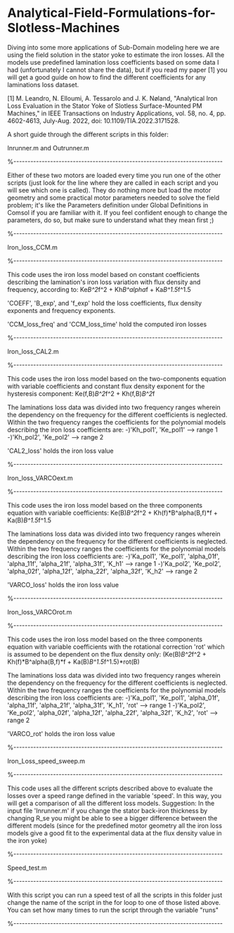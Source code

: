 # Analytical-Field-Formulations-for-Slotless-Machines

Diving into some more applications of Sub-Domain modeling here we are using
the field solution in the stator yoke to estimate the iron losses.
All the models use predefined lamination loss coefficients based on some 
data I had (unfortunately I cannot share the data), but if you read my 
paper [1] you will get a good guide on how to find the different coefficients
for any laminations loss dataset.

[1] M. Leandro, N. Elloumi, A. Tessarolo and J. K. Nøland, "Analytical Iron
 Loss Evaluation in the Stator Yoke of Slotless Surface-Mounted PM 
Machines," in IEEE Transactions on Industry Applications, vol. 58, no. 4, 
pp. 4602-4613, July-Aug. 2022, doi: 10.1109/TIA.2022.3171528.


A short guide through the different scripts in this folder:

Inrunner.m and Outrunner.m

%--------------------------------------------------------------------------

Either of these two motors are loaded every time you run one of the other 
scripts (just look for the line where they are called in each script and 
you will see  which one is called). 
They do nothing more but load the motor geometry and some practical motor
parameters needed to solve the field problem; it's like the Parameters
definition under Global Definitions in Comsol if you are familiar with it.
If you feel confident enough to change the parameters, do so, but make 
sure to understand what they mean first ;)

%--------------------------------------------------------------------------

Iron_loss_CCM.m

%--------------------------------------------------------------------------

This code uses the iron loss model based on constant coefficients 
describing the lamination's iron loss variation with flux density and 
frequency, according to:
Ke*B^2*f^2 + Kh*B^alpha*f + Ka*B^1.5*f^1.5

'COEFF', 'B_exp', and 'f_exp' hold the loss coefficients, flux density 
exponents and frequency exponents.

'CCM_loss_freq' and 'CCM_loss_time' hold the computed iron losses

%--------------------------------------------------------------------------

Iron_loss_CAL2.m

%--------------------------------------------------------------------------

This code uses the iron loss model based on the two-components equation 
with variable coefficients and constant flux density exponent for the 
hysteresis component:
   Ke(f,B)*B^2*f^2 + Kh(f,B)*B^2*f 

The laminations loss data was divided into two frequency ranges wherein the
dependency on the frequency for the different coefficients is neglected. 
Within the two frequency ranges the coefficients for the polynomial models 
describing the iron loss coefficients are:
-)'Kh_pol1', 'Ke_pol1' --> range 1
-)'Kh_pol2', 'Ke_pol2' --> range 2

'CAL2_loss' holds the iron loss value

%--------------------------------------------------------------------------

Iron_loss_VARCOext.m

%--------------------------------------------------------------------------

This code uses the iron loss model based on the three components equation 
with variable coefficients:
   Ke(B)*B^2*f^2 + Kh(f)*B^alpha(B,f)*f + Ka(B)*B^1.5*f^1.5

The laminations loss data was divided into two frequency ranges wherein the
dependency on the frequency for the different coefficients is neglected. 
Within the two frequency ranges the coefficients for the polynomial models 
describing the iron loss coefficients are:
-)'Ka_pol1', 'Ke_pol1', 'alpha_01f', 'alpha_11f', 'alpha_21f', 'alpha_31f',
  'K_h1' --> range 1
-)'Ka_pol2', 'Ke_pol2', 'alpha_02f', 'alpha_12f', 'alpha_22f', 'alpha_32f',
  'K_h2' --> range 2

'VARCO_loss' holds the iron loss value

%--------------------------------------------------------------------------

Iron_loss_VARCOrot.m

%--------------------------------------------------------------------------

This code uses the iron loss model based on the three components equation 
with variable coefficients with the rotational correction 'rot' which is 
assumed to be dependent on the flux density only:
   (Ke(B)*B^2*f^2 + Kh(f)*B^alpha(B,f)*f + Ka(B)*B^1.5*f^1.5)*rot(B)

The laminations loss data was divided into two frequency ranges wherein the
dependency on the frequency for the different coefficients is neglected. 
Within the two frequency ranges the coefficients for the polynomial models 
describing the iron loss coefficients are:
-)'Ka_pol1', 'Ke_pol1', 'alpha_01f', 'alpha_11f', 'alpha_21f', 'alpha_31f',
  'K_h1', 'rot' --> range 1
-)'Ka_pol2', 'Ke_pol2', 'alpha_02f', 'alpha_12f', 'alpha_22f', 'alpha_32f',
  'K_h2', 'rot' --> range 2

'VARCO_rot' holds the iron loss value

%--------------------------------------------------------------------------

Iron_Loss_speed_sweep.m

%--------------------------------------------------------------------------

This code uses all the different scripts described above to evaluate the 
losses over a speed range defined in the variable 'speed'.
In this way, you will get a comparison of all the different loss models.
Suggestion: In the input file 'Inrunner.m' if you change the stator 
back-iron thickness by changing R_se you might be able to see a bigger 
difference between the different models (since for the predefined motor 
geometry all the iron loss models give a good fit to the experimental data
at the flux density value in the iron yoke)

%--------------------------------------------------------------------------

Speed_test.m

%--------------------------------------------------------------------------

With this script you can run a speed test of all the scripts in this folder
just change the name of the script in the for loop to one of those listed
above. You can set how many times to run the script through the variable 
"runs"

%--------------------------------------------------------------------------


